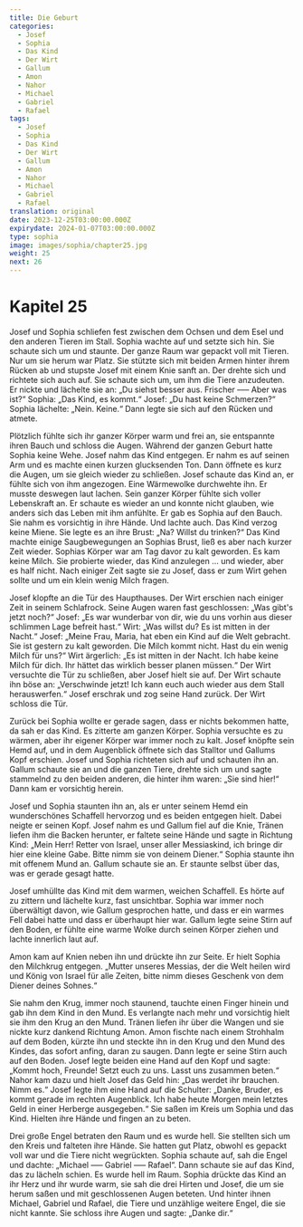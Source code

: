 ```yaml
---
title: Die Geburt
categories:
  - Josef
  - Sophia
  - Das Kind
  - Der Wirt
  - Gallum
  - Amon
  - Nahor
  - Michael
  - Gabriel
  - Rafael
tags:
  - Josef
  - Sophia
  - Das Kind
  - Der Wirt
  - Gallum
  - Amon
  - Nahor
  - Michael
  - Gabriel
  - Rafael
translation: original
date: 2023-12-25T03:00:00.000Z
expirydate: 2024-01-07T03:00:00.000Z
type: sophia
image: images/sophia/chapter25.jpg
weight: 25
next: 26
---
```


# Kapitel 25

Josef und Sophia schliefen fest zwischen dem Ochsen und dem Esel und den anderen Tieren im Stall.
Sophia wachte auf und setzte sich hin.
Sie schaute sich um und staunte.
Der ganze Raum war gepackt voll mit Tieren.
Nur um sie herum war Platz.
Sie stützte sich mit beiden Armen hinter ihrem Rücken ab und stupste Josef mit einem Knie sanft an.
Der drehte sich und richtete sich auch auf.
Sie schaute sich um, um ihm die Tiere anzudeuten.
Er nickte und lächelte sie an: „Du siehst besser aus.
Frischer ––– Aber was ist?“
Sophia: „Das Kind, es kommt.“
Josef: „Du hast keine Schmerzen?“
Sophia lächelte: „Nein.
Keine.“
Dann legte sie sich auf den Rücken und atmete.

Plötzlich fühlte sich ihr ganzer Körper warm und frei an, sie entspannte ihren Bauch und schloss die Augen.
Während der ganzen Geburt hatte Sophia keine Wehe.
Josef nahm das Kind entgegen.
Er nahm es auf seinen Arm und es machte einen kurzen glucksenden Ton.
Dann öffnete es kurz die Augen, um sie gleich wieder zu schließen.
Josef schaute das Kind an, er fühlte sich von ihm angezogen.
Eine Wärmewolke durchwehte ihn.
Er musste deswegen laut lachen.
Sein ganzer Körper fühlte sich voller Lebenskraft an.
Er schaute es wieder an und konnte nicht glauben, wie anders sich das Leben mit ihm anfühlte.
Er gab es Sophia auf den Bauch.
Sie nahm es vorsichtig in ihre Hände.
Und lachte auch.
Das Kind verzog keine Miene.
Sie legte es an ihre Brust: „Na?
Willst du trinken?“
Das Kind machte einige Saugbewegungen an Sophias Brust, ließ es aber nach kurzer Zeit wieder.
Sophias Körper war am Tag davor zu kalt geworden.
Es kam keine Milch.
Sie probierte wieder, das Kind anzulegen ... und wieder, aber es half nicht.
Nach einiger Zeit sagte sie zu Josef, dass er zum Wirt gehen sollte und um ein klein wenig Milch fragen.

Josef klopfte an die Tür des Haupthauses.
Der Wirt erschien nach einiger Zeit in seinem Schlafrock.
Seine Augen waren fast geschlossen: „Was gibt's jetzt noch?“
Josef: „Es war wunderbar von dir, wie du uns vorhin aus dieser schlimmen Lage befreit hast.“
Wirt: „Was willst du?
Es ist mitten in der Nacht.“
Josef: „Meine Frau, Maria, hat eben ein Kind auf die Welt gebracht.
Sie ist gestern zu kalt geworden.
Die Milch kommt nicht.
Hast du ein wenig Milch für uns?“
Wirt ärgerlich: „Es ist mitten in der Nacht.
Ich habe keine Milch für dich.
Ihr hättet das wirklich besser planen müssen.“
Der Wirt versuchte die Tür zu schließen, aber Josef hielt sie auf.
Der Wirt schaute ihn böse an: „Verschwinde jetzt! Ich kann euch auch wieder aus dem Stall herauswerfen.“
Josef erschrak und zog seine Hand zurück.
Der Wirt schloss die Tür.

Zurück bei Sophia wollte er gerade sagen, dass er nichts bekommen hatte, da sah er das Kind.
Es zitterte am ganzen Körper.
Sophia versuchte es zu wärmen, aber ihr eigener Körper war immer noch zu kalt.
Josef knöpfte sein Hemd auf, und in dem Augenblick öffnete sich das Stalltor und Gallums Kopf erschien.
Josef und Sophia richteten sich auf und schauten ihn an.
Gallum schaute sie an und die ganzen Tiere, drehte sich um und sagte stammelnd zu den beiden anderen, die hinter ihm waren: „Sie sind hier!“
Dann kam er vorsichtig herein.

Josef und Sophia staunten ihn an, als er unter seinem Hemd ein wunderschönes Schaffell hervorzog und es beiden entgegen hielt.
Dabei neigte er seinen Kopf.
Josef nahm es und Gallum fiel auf die Knie, Tränen liefen ihm die Backen herunter, er faltete seine Hände und sagte in Richtung Kind: „Mein Herr!
Retter von Israel, unser aller Messiaskind, ich bringe dir hier eine kleine Gabe.
Bitte nimm sie von deinem Diener.“
Sophia staunte ihn mit offenem Mund an.
Gallum schaute sie an.
Er staunte selbst über das, was er gerade gesagt hatte.

Josef umhüllte das Kind mit dem warmen, weichen Schaffell.
Es hörte auf zu zittern und lächelte kurz, fast unsichtbar.
Sophia war immer noch überwältigt davon, wie Gallum gesprochen hatte, und dass er ein warmes Fell dabei hatte und dass er überhaupt hier war.
Gallum legte seine Stirn auf den Boden, er fühlte eine warme Wolke durch seinen Körper ziehen und lachte innerlich laut auf.

Amon kam auf Knien neben ihn und drückte ihn zur Seite.
Er hielt Sophia den Milchkrug entgegen.
„Mutter unseres Messias, der die Welt heilen wird und König von Israel für alle Zeiten, bitte nimm dieses Geschenk von dem Diener deines Sohnes.“

Sie nahm den Krug, immer noch staunend, tauchte einen Finger hinein und gab ihn dem Kind in den Mund.
Es verlangte nach mehr und vorsichtig hielt sie ihm den Krug an den Mund.
Tränen liefen ihr über die Wangen und sie nickte kurz dankend Richtung Amon.
Amon fischte nach einem Strohhalm auf dem Boden, kürzte ihn und steckte ihn in den Krug und den Mund des Kindes, das sofort anfing, daran zu saugen.
Dann legte er seine Stirn auch auf den Boden.
Josef legte beiden eine Hand auf den Kopf und sagte: „Kommt hoch, Freunde!
Setzt euch zu uns.
Lasst uns zusammen beten.“
Nahor kam dazu und hielt Josef das Geld hin: „Das werdet ihr brauchen.
Nimm es.“
Josef legte ihm eine Hand auf die Schulter: „Danke, Bruder, es kommt gerade im rechten Augenblick.
Ich habe heute Morgen mein letztes Geld in einer Herberge ausgegeben.“
Sie saßen im Kreis um Sophia und das Kind.
Hielten ihre Hände und fingen an zu beten.

Drei große Engel betraten den Raum und es wurde hell.
Sie stellten sich um den Kreis und falteten ihre Hände.
Sie hatten gut Platz, obwohl es gepackt voll war und die Tiere nicht wegrückten.
Sophia schaute auf, sah die Engel und dachte: „Michael ––– Gabriel ––– Rafael“.
Dann schaute sie auf das Kind, das zu lächeln schien.
Es wurde hell im Raum.
Sophia drückte das Kind an ihr Herz und ihr wurde warm, sie sah die drei Hirten und Josef, die um sie herum saßen und mit geschlossenen Augen beteten.
Und hinter ihnen Michael, Gabriel und Rafael, die Tiere und unzählige weitere Engel, die sie nicht kannte.
Sie schloss ihre Augen und sagte: „Danke dir.“
